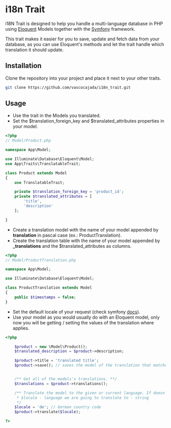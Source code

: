 # i18n Trait

i18N Trait is designed to help you handle a multi-language database in PHP using [Eloquent](https://laravel.com/docs/8.x/eloquent#introduction) Models together with the [Symfony](https://symfony.com/) framework.

This trait makes it easier for you to save, update and fetch data from your database, as you can use Eloquent's methods and let the trait handle which translation it should update.

## Installation


Clone the repository into your project and place it next to your other traits.

```bash
git clone https://github.com/vascocajada/i18n_trait.git
```

## Usage

- Use the trait in the Models you translated.
- Set the $translation_foreign_key and $translated_attributes properties in your model.
```php
<?php
// Model/Product.php

namespace App\Model;

use Illuminate\Database\Eloquent\Model;
use App\Traits\TranslatableTrait;

class Product extends Model
{
    use TranslatableTrait;

    private $translation_foreign_key = 'product_id';
    private $translated_attributes = [
        'title',
        'description'
    ];

}
```

- Create a translation model with the name of your model appended by **translation** in pascal case (ex.: ProductTranslation).
- Create the translation table with the name of your model appended by **_translations** and the $translated_attributes as columns.


```php
<?php
// Model/ProductTranslation.php    

namespace App\Model;

use Illuminate\Database\Eloquent\Model;

class ProductTranslation extends Model
{   
    public $timestamps = false;
}

```


- Set the default locale of your request (check symfony [docs](https://symfony.com/doc/current/translation.html)).
- Use your model as you would usually do with an Eloquent model, only now you will be getting / setting the values of the translation where applies.

```php
<?php

    $product = new \Model\Product();
    $translated_description = $product->description;

    $product->title = 'translated title';
    $product->save(); // saves the model of the translation that matches the default locale


    /** Get all of the models's translations. **/
    $translations = $product->translations();

    /** Translate the model to the given or current language. If doesn't exist in language provided fallback to original model. **
     * $locale - language we are going to translate to - string
     */
    $locale = 'de'; // German country code
    $product->translate($locale);

?>
```
